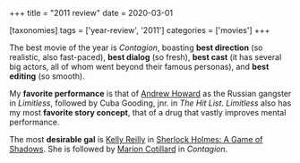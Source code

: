 +++
title = "2011 review"
date = 2020-03-01

[taxonomies]
tags = ['year-review', '2011']
categories = ['movies']
+++

The best movie of the year is *Contagion*,
boasting **best direction** (so realistic, also fast-paced),
**best dialog** (so fresh),
**best cast** (it has several big actors, all of whom went beyond their famous personas),
and **best editing** (so smooth).

My **favorite performance** is that of [Andrew Howard] as the Russian
gangster in *Limitless*, followed by Cuba Gooding, jnr. in *The Hit List*.
*Limitless* also has my most **favorite story
concept**, that of a drug that vastly improves mental performance.

The most **desirable gal** is [Kelly Reilly] in [Sherlock Holmes: A Game
of Shadows]. She is followed by [Marion Cotillard] in *Contagion*.

[Marion Cotillard]: https://en.wikipedia.org/wiki/Marion_Cotillard
[Kelly Reilly]: http://en.wikipedia.org/wiki/Kelly_Reilly
[Sherlock Holmes: A Game of Shadows]: @/sherlock-holmes-a-game-of-shadows.md
[Andrew Howard]: https://en.wikipedia.org/wiki/Andrew_Howard
